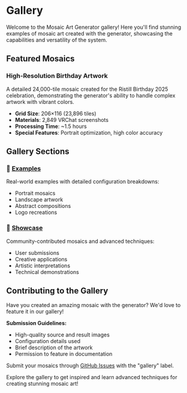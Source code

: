 # Gallery

Welcome to the Mosaic Art Generator gallery! Here you'll find stunning examples of mosaic art created with the generator, showcasing the capabilities and versatility of the system.

## Featured Mosaics

### High-Resolution Birthday Artwork
A detailed 24,000-tile mosaic created for the Ristill Birthday 2025 celebration, demonstrating the generator's ability to handle complex artwork with vibrant colors.

- **Grid Size**: 206×116 (23,896 tiles)
- **Materials**: 2,849 VRChat screenshots
- **Processing Time**: ~1.5 hours
- **Special Features**: Portrait optimization, high color accuracy

## Gallery Sections

### 🎨 **[Examples](/gallery/examples)**
Real-world examples with detailed configuration breakdowns:
- Portrait mosaics
- Landscape artwork
- Abstract compositions
- Logo recreations

### 🌟 **[Showcase](/gallery/showcase)**
Community-contributed mosaics and advanced techniques:
- User submissions
- Creative applications
- Artistic interpretations
- Technical demonstrations

## Contributing to the Gallery

Have you created an amazing mosaic with the generator? We'd love to feature it in our gallery! 

**Submission Guidelines:**
- High-quality source and result images
- Configuration details used
- Brief description of the artwork
- Permission to feature in documentation

Submit your mosaics through [GitHub Issues](https://github.com/naporin0624/mosaic-art-rust/issues) with the "gallery" label.

Explore the gallery to get inspired and learn advanced techniques for creating stunning mosaic art!
